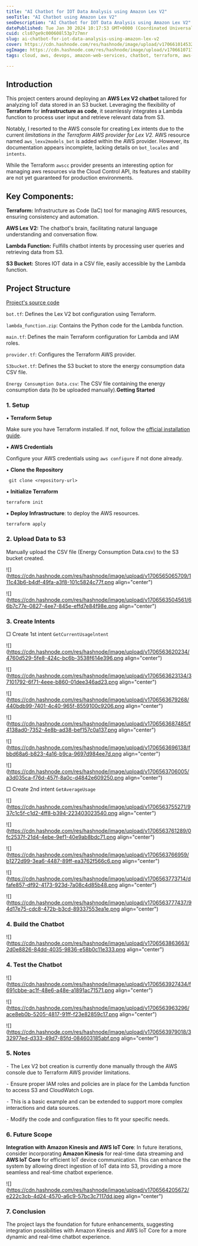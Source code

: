 ```yaml
---
title: "AI Chatbot for IOT Data Analysis using Amazon Lex V2"
seoTitle: "AI Chatbot using Amazon Lex V2"
seoDescription: "AI Chatbot for IOT Data Analysis using Amazon Lex V2"
datePublished: Tue Jan 30 2024 10:17:53 GMT+0000 (Coordinated Universal Time)
cuid: cls07ge9c000608l53p7z7mnr
slug: ai-chatbot-for-iot-data-analysis-using-amazon-lex-v2
cover: https://cdn.hashnode.com/res/hashnode/image/upload/v1706610145326/05e4f146-5b94-4f8d-916b-09362ec9aa02.jpeg
ogImage: https://cdn.hashnode.com/res/hashnode/image/upload/v1706610717460/3d01900e-4000-4e1d-b87e-45e8c72da458.jpeg
tags: cloud, aws, devops, amazon-web-services, chatbot, terraform, aws-lambda, iac, aws-certified-solutions-architect-associate, amazon-lex, devops-articles, hcl, amazon-lex-v2

---
```


## **Introduction**

This project centers around deploying an **AWS Lex V2 chatbot** tailored for analyzing IoT data stored in an S3 bucket. Leveraging the flexibility of **Terraform** for **infrastructure as code**, it seamlessly integrates a Lambda function to process user input and retrieve relevant data from S3.

Notably, I resorted to the AWS console for creating Lex intents due to the current *limitations in the Terraform AWS provider for Lex V2.* AWS resource named `aws_lexv2models_bot` is added within the AWS provider. However, its documentation appears incomplete, lacking details on `bot_locales` and `intents`.

While the Terraform `awscc` provider presents an interesting option for managing aws resources via the Cloud Control API, its features and stability are not yet guaranteed for production environments.

## **Key Components:**

**Terraform:** Infrastructure as Code (IaC) tool for managing AWS resources, ensuring consistency and automation.

**AWS Lex V2:** The chatbot's brain, facilitating natural language understanding and conversation flow.

**Lambda Function:** Fulfills chatbot intents by processing user queries and retrieving data from S3.

**S3 Bucket:** Stores IOT data in a CSV file, easily accessible by the Lambda function.

## **Project Structure**

[Project's source code](https://github.com/aniketwdubey/AI-Chatbot-for-IoT-Data)

`bot.tf`: Defines the Lex V2 bot configuration using Terraform.

`lambda_function.zip`: Contains the Python code for the Lambda function.

`main.tf`: Defines the main Terraform configuration for Lambda and IAM roles.

`provider.tf`: Configures the Terraform AWS provider.

`S3bucket.tf`: Defines the S3 bucket to store the energy consumption data CSV file.

`Energy Consumption Data.csv`: The CSV file containing the energy consumption data (to be uploaded manually).**Getting Started**

### **1\. Setup**

▪︎ **Terraform Setup**

Make sure you have Terraform installed. If not, follow the [official installation guide](https://learn.hashicorp.com/tutorials/terraform/install-cli).

▪︎ **AWS Credentials**

Configure your AWS credentials using `aws configure` if not done already.

▪︎ **Clone the Repository**

```plaintext
 git clone <repository-url>
```

▪︎ **Initialize Terraform**

```plaintext
terraform init
```

▪︎ **Deploy Infrastructure**: to deploy the AWS resources.

```plaintext
terraform apply
```

### **2\. Upload Data to S3**

Manually upload the CSV file (Energy Consumption Data.csv) to the S3 bucket created.

![](https://cdn.hashnode.com/res/hashnode/image/upload/v1706565065709/111c43b6-b4df-49fa-a3f8-101c5824c77f.png align="center")

![](https://cdn.hashnode.com/res/hashnode/image/upload/v1706563504561/66b7c77e-0827-4ee7-845e-effd7e84f98e.png align="center")

### **3\. Create Intents**

□ Create 1st intent `GetCurrentUsagelntent`

![](https://cdn.hashnode.com/res/hashnode/image/upload/v1706563620234/4760d529-5fe8-424c-bc6b-3538f614e396.png align="center")

![](https://cdn.hashnode.com/res/hashnode/image/upload/v1706563623134/37101792-6f71-4eee-b860-01dee346ad23.png align="center")

![](https://cdn.hashnode.com/res/hashnode/image/upload/v1706563679268/440bdb99-7401-4c40-965f-8559100c9206.png align="center")

![](https://cdn.hashnode.com/res/hashnode/image/upload/v1706563687485/f4138ad0-7352-4e8b-ad38-bef157c0a137.png align="center")

![](https://cdn.hashnode.com/res/hashnode/image/upload/v1706563696138/fbbd68a6-b823-4a16-b9ca-9697d984ee7d.png align="center")

![](https://cdn.hashnode.com/res/hashnode/image/upload/v1706563706005/a3d035ca-f76d-457f-8a0c-d4842e609250.png align="center")

□ Create 2nd intent `GetAverageUsage`

![](https://cdn.hashnode.com/res/hashnode/image/upload/v1706563755271/937c1c5f-c1d2-4ff8-b394-223403023540.png align="center")

![](https://cdn.hashnode.com/res/hashnode/image/upload/v1706563761289/0fc2537f-21d4-4ebe-9ef1-40e9ab8bdc71.png align="center")

![](https://cdn.hashnode.com/res/hashnode/image/upload/v1706563766959/b1272d99-3ea6-4487-89ff-ea3762f566c6.png align="center")

![](https://cdn.hashnode.com/res/hashnode/image/upload/v1706563773714/dfafe857-df92-4173-923d-7a08c4d85b48.png align="center")

![](https://cdn.hashnode.com/res/hashnode/image/upload/v1706563777437/94d17e75-cdc8-472b-b3cd-89337553ea1e.png align="center")

### **4\. Build the Chatbot**

![](https://cdn.hashnode.com/res/hashnode/image/upload/v1706563863663/2d0e8826-84dd-4035-9836-e58b0c11e333.png align="center")

### **4\. Test the Chatbot**

![](https://cdn.hashnode.com/res/hashnode/image/upload/v1706563927434/f691cbbe-ac1f-48e6-a48e-a1891ac71571.png align="center")

![](https://cdn.hashnode.com/res/hashnode/image/upload/v1706563963296/ace8eb0b-5205-4817-91ff-f23e82859c17.png align="center")

![](https://cdn.hashnode.com/res/hashnode/image/upload/v1706563979018/332977ed-d333-49d7-85fd-084603185abf.png align="center")

### **5\. Notes**

⁃ The Lex V2 bot creation is currently done manually through the AWS console due to Terraform AWS provider limitations.

⁃ Ensure proper IAM roles and policies are in place for the Lambda function to access S3 and CloudWatch Logs.

⁃ This is a basic example and can be extended to support more complex interactions and data sources.

⁃ Modify the code and configuration files to fit your specific needs.

### **6\. Future Scope**

**Integration with Amazon Kinesis and AWS IoT Core**: In future iterations, consider incorporating **Amazon Kinesis** for real-time data streaming and **AWS IoT Core** for efficient IoT device communication. This can enhance the system by allowing direct ingestion of IoT data into S3, providing a more seamless and real-time chatbot experience.

![](https://cdn.hashnode.com/res/hashnode/image/upload/v1706564205672/e222c3cb-4d24-4570-a6c9-57bc3c7117dd.jpeg align="center")

### **7\. Conclusion**

The project lays the foundation for future enhancements, suggesting integration possibilities with Amazon Kinesis and AWS IoT Core for a more dynamic and real-time chatbot experience.